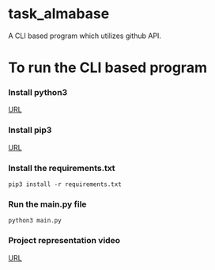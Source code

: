 # task_almabase
A CLI based program which utilizes github API.

# To run the CLI based program

### Install python3 
[URL](https://realpython.com/installing-python/)

### Install pip3
[URL](https://stackoverflow.com/questions/6587507/how-to-install-pip-with-python-3)

### Install the requirements.txt

```	pip3 install -r requirements.txt ```

### Run the main.py file
	
```	python3 main.py ```

### Project representation video
[URL](https://youtu.be/3MDwpv7OpQY)
